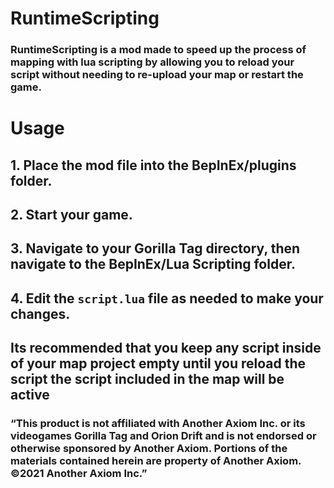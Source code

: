 # RuntimeScripting
### RuntimeScripting is a mod made to speed up the process of mapping with lua scripting by allowing you to reload your script without needing to re-upload your map or restart the game.


# Usage
## 1. Place the mod file into the BepInEx/plugins folder.
## 2. Start your game.
## 3. Navigate to your Gorilla Tag directory, then navigate to the BepInEx/Lua Scripting folder.
## 4. Edit the `script.lua` file as needed to make your changes.

## Its recommended that you keep any script inside of your map project empty until you reload the script the script included in the map will be active

### “This product is not affiliated with Another Axiom Inc. or its videogames Gorilla Tag and Orion Drift and is not endorsed or otherwise sponsored by Another Axiom. Portions of the materials contained herein are property of Another Axiom. ©2021 Another Axiom Inc.”
